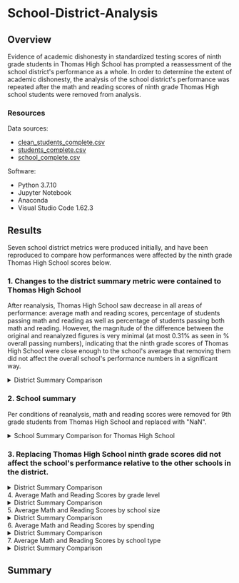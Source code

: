 # School-District-Analysis

## Overview
Evidence of academic dishonesty in standardized testing scores of ninth grade students in Thomas High School has prompted a reassessment of the school district's performance as a whole. In order to determine the extent of academic dishonesty, the analysis of the school district's performance was repeated after the math and reading scores of ninth grade Thomas High school students were removed from analysis. 

### Resources
Data sources: 
* [clean_students_complete.csv](Resources/clean_students_complete.csv)
* [students_complete.csv](Resources/students_complete.csv)
* [school_complete.csv](Resources/school_complete.csv) <!--link the CSVs after uploading-->

Software:
* Python 3.7.10
* Jupyter Notebook
* Anaconda
* Visual Studio Code 1.62.3

## Results
Seven school district metrics were produced initially, and have been reproduced to compare how performances were affected by the ninth grade Thomas High School scores below.

### 1. Changes to the district summary metric were contained to Thomas High School
After reanalysis, Thomas High School saw decrease in all areas of performance: average math and reading scores, percentage of students passing math and reading as well as percentage of students passing both math and reading. However, the magnitude of the difference between the original and reanalyzed figures is very minimal (at most 0.31% as seen in % overall passing numbers), indicating that the ninth grade scores of Thomas High School were close enough to the school's average that removing them did not affect the overall school's performance numbers in a significant way.
<details>
<summary>District Summary Comparison</summary>
  Reanalyzed
<img src="Resources/images/district_summary_reanalyzed.png"> 
  Original
<img src="Resources/images/district_summary_original.png"> 
</details>



### 2. School summary 
Per conditions of reanalysis, math and reading scores were removed for 9th grade students from Thomas High School and replaced with "NaN".
  <details>
  <summary>School Summary Comparison for Thomas High School</summary>
    Reanalyzed
  <img src="Resources/images/THS_school_summary_reanalyzed.png"> 
    Original
  <img src="Resources/images/THS_school_summary_original.png"> 
  </details>


### 3. Replacing Thomas High School ninth grade scores did not affect the school's performance relative to the other schools in the district.
  <details>
  <summary>District Summary Comparison</summary>
    Reanalyzed
  <img src="Resources/images/district_summary_reanalyzed.png"> 
    Original
  <img src="Resources/images/district_summary_original.png"> 
  </details>
4. Average Math and Reading Scores by grade level
  <details>
  <summary>District Summary Comparison</summary>
    Reanalyzed
  <img src="Resources/images/district_summary_reanalyzed.png"> 
    Original
  <img src="Resources/images/district_summary_original.png"> 
  </details>
5. Average Math and Reading Scores by school size
  <details>
  <summary>District Summary Comparison</summary>
    Reanalyzed
  <img src="Resources/images/district_summary_reanalyzed.png"> 
    Original
  <img src="Resources/images/district_summary_original.png"> 
  </details>
6. Average Math and Reading Scores by spending
  <details>
  <summary>District Summary Comparison</summary>
    Reanalyzed
  <img src="Resources/images/district_summary_reanalyzed.png"> 
    Original
  <img src="Resources/images/district_summary_original.png"> 
  </details>
7. Average Math and Reading Scores by school type
  <details>
  <summary>District Summary Comparison</summary>
    Reanalyzed
  <img src="Resources/images/district_summary_reanalyzed.png"> 
    Original
  <img src="Resources/images/district_summary_original.png"> 
  </details>

## Summary
